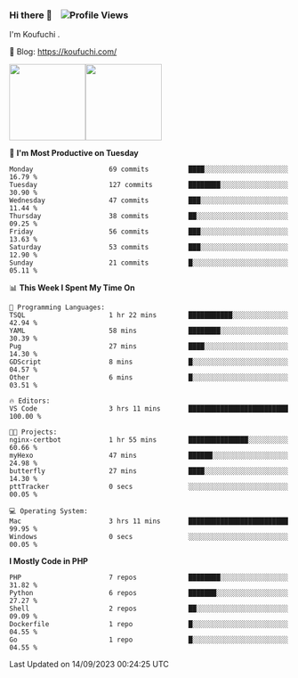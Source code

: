 ### Hi there 👋 &nbsp;&nbsp; ![Profile Views](http://img.shields.io/badge/Profile%20Views-122-blue)

I'm Koufuchi . 

📔 Blog: <https://koufuchi.com/>

<img align="" height="137px" src="https://github-readme-stats-seven-nu-30.vercel.app/api?username=Koufuchi&hide=issues,contribs&show_icons=true&line_height=21&theme=radical&locale=en" /><img align="" height="137px" src="https://github-readme-stats-seven-nu-30.vercel.app/api/top-langs/?username=Koufuchi&layout=compact&hide=blade,html,css,pug,scss&theme=radical&locale=en" />

<!--START_SECTION:waka-->
📅 **I'm Most Productive on Tuesday** 

```text
Monday                   69 commits          ████░░░░░░░░░░░░░░░░░░░░░   16.79 % 
Tuesday                  127 commits         ████████░░░░░░░░░░░░░░░░░   30.90 % 
Wednesday                47 commits          ███░░░░░░░░░░░░░░░░░░░░░░   11.44 % 
Thursday                 38 commits          ██░░░░░░░░░░░░░░░░░░░░░░░   09.25 % 
Friday                   56 commits          ███░░░░░░░░░░░░░░░░░░░░░░   13.63 % 
Saturday                 53 commits          ███░░░░░░░░░░░░░░░░░░░░░░   12.90 % 
Sunday                   21 commits          █░░░░░░░░░░░░░░░░░░░░░░░░   05.11 % 
```


📊 **This Week I Spent My Time On** 

```text
💬 Programming Languages: 
TSQL                     1 hr 22 mins        ███████████░░░░░░░░░░░░░░   42.94 % 
YAML                     58 mins             ████████░░░░░░░░░░░░░░░░░   30.39 % 
Pug                      27 mins             ████░░░░░░░░░░░░░░░░░░░░░   14.30 % 
GDScript                 8 mins              █░░░░░░░░░░░░░░░░░░░░░░░░   04.57 % 
Other                    6 mins              █░░░░░░░░░░░░░░░░░░░░░░░░   03.51 % 

🔥 Editors: 
VS Code                  3 hrs 11 mins       █████████████████████████   100.00 % 

🐱‍💻 Projects: 
nginx-certbot            1 hr 55 mins        ███████████████░░░░░░░░░░   60.66 % 
myHexo                   47 mins             ██████░░░░░░░░░░░░░░░░░░░   24.98 % 
butterfly                27 mins             ████░░░░░░░░░░░░░░░░░░░░░   14.30 % 
pttTracker               0 secs              ░░░░░░░░░░░░░░░░░░░░░░░░░   00.05 % 

💻 Operating System: 
Mac                      3 hrs 11 mins       █████████████████████████   99.95 % 
Windows                  0 secs              ░░░░░░░░░░░░░░░░░░░░░░░░░   00.05 % 
```

**I Mostly Code in PHP** 

```text
PHP                      7 repos             ████████░░░░░░░░░░░░░░░░░   31.82 % 
Python                   6 repos             ███████░░░░░░░░░░░░░░░░░░   27.27 % 
Shell                    2 repos             ██░░░░░░░░░░░░░░░░░░░░░░░   09.09 % 
Dockerfile               1 repo              █░░░░░░░░░░░░░░░░░░░░░░░░   04.55 % 
Go                       1 repo              █░░░░░░░░░░░░░░░░░░░░░░░░   04.55 % 
```




 Last Updated on 14/09/2023 00:24:25 UTC
<!--END_SECTION:waka-->


